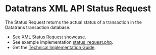 Datatrans XML API Status Request
================================

The Status Request returns the actual status of a transaction
in the Datatrans transaction database.

- See [XML Status Request showcase](https://www.datatrans.ch/showcase/status-request/xml-status-request).
- See example implementation [status_request.php](../../examples/status_request.php).
- Get the [Technical Implementation Guide](https://www.datatrans.ch/showcase/documentations/technical-documentation).
